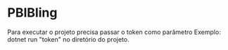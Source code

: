 # PBIBling
Para executar  o projeto precisa passar o token como parâmetro Exemplo:
dotnet run "token" no diretório do projeto.